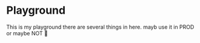 # Playground


This is my playground there are several things in here. mayb use it in PROD or maybe NOT 🤭

